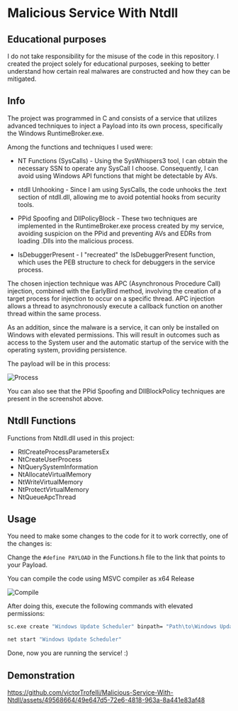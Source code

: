 # Malicious Service With Ntdll

## Educational purposes
I do not take responsibility for the misuse of the code in this repository. I created the project solely for educational purposes, seeking to better understand how certain real malwares are constructed and how they can be mitigated.

## Info
The project was programmed in C and consists of a service that utilizes advanced techniques to inject a Payload into its own process, specifically the Windows RuntimeBroker.exe.

Among the functions and techniques I used were:

* NT Functions (SysCalls) - Using the SysWhispers3 tool, I can obtain the necessary SSN to operate any SysCall I choose. Consequently, I can avoid using Windows API functions that might be detectable by AVs.

* ntdll Unhooking - Since I am using SysCalls, the code unhooks the .text section of ntdll.dll, allowing me to avoid potential hooks from security tools.

* PPid Spoofing and DllPolicyBlock - These two techniques are implemented in the RuntimeBroker.exe process created by my service, avoiding suspicion on the PPid and preventing AVs and EDRs from loading .Dlls into the malicious process.

* IsDebuggerPresent - I "recreated" the IsDebuggerPresent function, which uses the PEB structure to check for debuggers in the service process.

The chosen injection technique was APC (Asynchronous Procedure Call) injection, combined with the EarlyBird method, involving the creation of a target process for injection to occur on a specific thread. APC injection allows a thread to asynchronously execute a callback function on another thread within the same process.

As an addition, since the malware is a service, it can only be installed on Windows with elevated permissions. This will result in outcomes such as access to the System user and the automatic startup of the service with the operating system, providing persistence.

The payload will be in this process:

![Process](https://github.com/victorTrofelli/Malicious-Service-With-Ntdll/assets/49568664/3ce4240e-9862-40e7-9b7c-c031ed2dbb31)

You can also see that the PPid Spoofing and DllBlockPolicy techniques are present in the screenshot above.

## Ntdll Functions
Functions from Ntdll.dll used in this project:

* RtlCreateProcessParametersEx
* NtCreateUserProcess
* NtQuerySystemInformation
* NtAllocateVirtualMemory
* NtWriteVirtualMemory
* NtProtectVirtualMemory
* NtQueueApcThread

## Usage
You need to make some changes to the code for it to work correctly, one of the changes is:

Change the ```#define PAYLOAD``` in the Functions.h file to the link that points to your Payload.

You can compile the code using MSVC compiler as x64 Release

![Compile](https://github.com/victorTrofelli/Malicious-Service-With-Ntdll/assets/49568664/0d0894b6-6164-4eb8-b53b-b2c12c16f980)


After doing this, execute the following commands with elevated permissions:
```bash
sc.exe create "Windows Update Scheduler" binpath= "Path\to\Windows Update Scheduler.exe" start= auto
```

```bash
net start "Windows Update Scheduler"
```

Done, now you are running the service! :)

## Demonstration

https://github.com/victorTrofelli/Malicious-Service-With-Ntdll/assets/49568664/49e647d5-72e6-4818-963a-8a441e83af48


